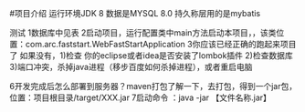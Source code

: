 #项目介绍
运行环境JDK 8
数据是MYSQL 8.0
持久称层用的是mybatis

测试
1数据库中见表
2启动项目，运行配置类中main方法启动本项目，，该类位置：com.arc.faststart.WebFastStartApplication
3你应该已经正确的跑起来项目了
如果没有，1)检查 你的eclipse或者idea是否安装了lombok插件 2)检查数据库 3)端口冲突，杀掉java进程（移步百度如何杀掉进程），或者重启电脑


6开发完成后怎么部署到服务器？maven打包了解一下，去打包，得到一个jar包，位置：项目根目录/target/XXX.jar
7启动命令 ：java -jar 【文件名称.jar】


